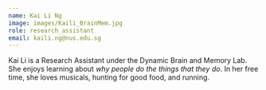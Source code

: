 ```yaml
---
name: Kai Li Ng
image: images/Kaili_BrainMem.jpg
role: research_assistant
email: kaili.ng@nus.edu.sg
---
```

Kai Li is a Research Assistant under the Dynamic Brain and Memory Lab. She enjoys learning about <i>why people do the things that they do</i>. In her free time, she loves musicals, hunting for good food, and running. 
